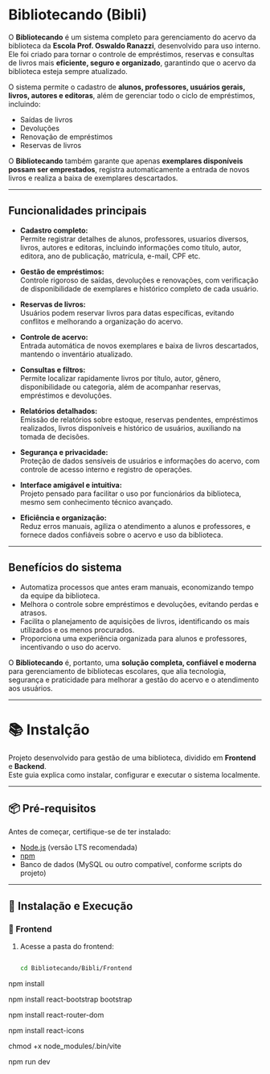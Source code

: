 # Bibliotecando (Bibli)

O **Bibliotecando** é um sistema completo para gerenciamento do acervo da biblioteca da **Escola Prof. Oswaldo Ranazzi**, desenvolvido para uso interno. Ele foi criado para tornar o controle de empréstimos, reservas e consultas de livros mais **eficiente, seguro e organizado**, garantindo que o acervo da biblioteca esteja sempre atualizado.

O sistema permite o cadastro de **alunos, professores, usuários gerais, livros, autores e editoras**, além de gerenciar todo o ciclo de empréstimos, incluindo:

- Saídas de livros  
- Devoluções  
- Renovação de empréstimos  
- Reservas de livros  

O **Bibliotecando** também garante que apenas **exemplares disponíveis possam ser emprestados**, registra automaticamente a entrada de novos livros e realiza a baixa de exemplares descartados.

---

## Funcionalidades principais

- **Cadastro completo:**  
  Permite registrar detalhes de alunos, professores, usuarios diversos, livros, autores e editoras, incluindo informações como título, autor, editora, ano de publicação, matrícula, e-mail, CPF etc.  

- **Gestão de empréstimos:**  
  Controle rigoroso de saídas, devoluções e renovações, com verificação de disponibilidade de exemplares e histórico completo de cada usuário.  

- **Reservas de livros:**  
  Usuários podem reservar livros para datas específicas, evitando conflitos e melhorando a organização do acervo.  

- **Controle de acervo:**  
  Entrada automática de novos exemplares e baixa de livros descartados, mantendo o inventário atualizado.  

- **Consultas e filtros:**  
  Permite localizar rapidamente livros por título, autor, gênero, disponibilidade ou categoria, além de acompanhar reservas, empréstimos e devoluções.  

- **Relatórios detalhados:**  
  Emissão de relatórios sobre estoque, reservas pendentes, empréstimos realizados, livros disponíveis e histórico de usuários, auxiliando na tomada de decisões.  

- **Segurança e privacidade:**  
  Proteção de dados sensíveis de usuários e informações do acervo, com controle de acesso interno e registro de operações.  

- **Interface amigável e intuitiva:**  
  Projeto pensado para facilitar o uso por funcionários da biblioteca, mesmo sem conhecimento técnico avançado.  

- **Eficiência e organização:**  
  Reduz erros manuais, agiliza o atendimento a alunos e professores, e fornece dados confiáveis sobre o acervo e uso da biblioteca.  

---

## Benefícios do sistema

- Automatiza processos que antes eram manuais, economizando tempo da equipe da biblioteca.  
- Melhora o controle sobre empréstimos e devoluções, evitando perdas e atrasos.  
- Facilita o planejamento de aquisições de livros, identificando os mais utilizados e os menos procurados.  
- Proporciona uma experiência organizada para alunos e professores, incentivando o uso do acervo.  

O **Bibliotecando** é, portanto, uma **solução completa, confiável e moderna** para gerenciamento de bibliotecas escolares, que alia tecnologia, segurança e praticidade para melhorar a gestão do acervo e o atendimento aos usuários.

---


# 📚 Instalção

Projeto desenvolvido para gestão de uma biblioteca, dividido em **Frontend** e **Backend**.  
Este guia explica como instalar, configurar e executar o sistema localmente.  

---

## 📦 Pré-requisitos

Antes de começar, certifique-se de ter instalado:

- [Node.js](https://nodejs.org/) (versão LTS recomendada)  
- [npm](https://www.npmjs.com/)  
- Banco de dados (MySQL ou outro compatível, conforme scripts do projeto)  

---

## 🚀 Instalação e Execução

### 🔹 Frontend

1. Acesse a pasta do frontend:
   ```bash
   
   cd Bibliotecando/Bibli/Frontend
   
npm install

npm install react-bootstrap bootstrap

npm install react-router-dom

npm install react-icons

chmod +x node_modules/.bin/vite

npm run dev



